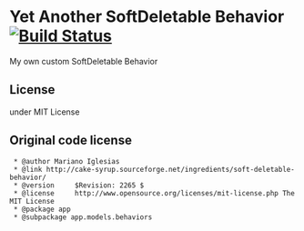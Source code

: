 # Yet Another SoftDeletable Behavior [![Build Status](https://secure.travis-ci.org/k1LoW/Yasd.png?branch=master)](http://travis-ci.org/k1LoW/Yasd)

My own custom SoftDeletable Behavior

## License

under MIT License

## Original code license

```
 * @author Mariano Iglesias
 * @link http://cake-syrup.sourceforge.net/ingredients/soft-deletable-behavior/
 * @version     $Revision: 2265 $
 * @license     http://www.opensource.org/licenses/mit-license.php The MIT License
 * @package app
 * @subpackage app.models.behaviors
```
